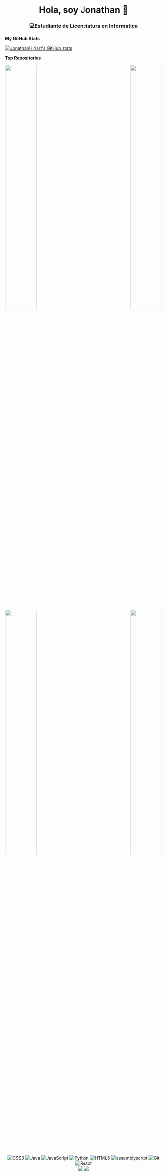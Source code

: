 <h1 align="center">Hola, soy Jonathan 👋</h1>
<h3 align="center">💻<strong>Estudiante de Licenciatura en Informatica</strong></h3>


<b>My GitHub Stats</b>

<a href="http://www.github.com/JonathanHiriart"><img src="https://github-readme-stats.vercel.app/api?username=JonathanHiriart&show_icons=true&hide=&count_private=true&title_color=6366f1&text_color=ffffff&icon_color=6366f1&bg_color=22272e&hide_border=true&show_icons=true" alt="JonathanHiriart's GitHub stats" /></a>

<b>Top Repositories</b>

<div width="100%" align="center"><a href="https://github.com/JonathanHiriart/TallerDeProgramacion" align="left"><img align="left" width="45%" src="https://github-readme-stats.vercel.app/api/pin/?username=JonathanHiriart&repo=TallerDeProgramacion&title_color=6366f1&text_color=ffffff&icon_color=6366f1&bg_color=22272e&hide_border=true&locale=en" /></a><a href="https://github.com/JonathanHiriart/CADP" align="right"><img align="right" width="45%" src="https://github-readme-stats.vercel.app/api/pin/?username=JonathanHiriart&repo=CADP&title_color=6366f1&text_color=ffffff&icon_color=6366f1&bg_color=22272e&hide_border=true&locale=en" /></a></div><br /><br /><br /><br /><br /><br /><br />

<br /><br /><br /><br /><br />

<div width="100%" align="center"><a href="https://github.com/JonathanHiriart/MensajeSpam" align="left"><img align="left" width="45%" src="https://github-readme-stats.vercel.app/api/pin/?username=JonathanHiriart&repo=MensajeSpam&title_color=6366f1&text_color=ffffff&icon_color=6366f1&bg_color=22272e&hide_border=true&locale=en" /></a><a href="https://github.com/JonathanHiriart/ChallengEncriptador" align="right"><img align="right" width="45%" src="https://github-readme-stats.vercel.app/api/pin/?username=JonathanHiriart&repo=ChallengEncriptador&title_color=6366f1&text_color=ffffff&icon_color=6366f1&bg_color=22272e&hide_border=true&locale=en" /></a></div>

<div align="center">
    <img src="https://img.shields.io/badge/css3-%231572B6.svg?style=for-the-badge&logo=css3&logoColor=white" alt="CSS3">
    <img src="https://img.shields.io/badge/java-%23ED8B00.svg?style=for-the-badge&logo=openjdk&logoColor=white" alt="Java">
    <img src="https://img.shields.io/badge/javascript-%23323330.svg?style=for-the-badge&logo=javascript&logoColor=%23F7DF1E" alt="JavaScript">
    <img src="https://img.shields.io/badge/python-3670A0?style=for-the-badge&logo=python&logoColor=ffdd54" alt="Python">
    <img src="https://img.shields.io/badge/html5-%23E34F26.svg?style=for-the-badge&logo=html5&logoColor=white" alt="HTML5">
    <img src="https://img.shields.io/badge/assembly%20script-%23000000.svg?style=for-the-badge&logo=assemblyscript&logoColor=white" alt="assemblyscript">
    <img src="https://img.shields.io/badge/git-%23F05033.svg?style=for-the-badge&logo=git&logoColor=white" alt="Git">
    <img src="https://img.shields.io/badge/react-%2320232a.svg?style=for-the-badge&logo=react&logoColor=%2361DAFB" alt="React">
</div>


<div align="center">
    <a href="https://instagram.com/yonihiriart"><img src="https://img.shields.io/badge/Instagram-%23E4405F.svg?logo=Instagram&logoColor=white" ></a>
    <a href="https://linkedin.com/in/jonathanhiriart"><img src="https://img.shields.io/badge/LinkedIn-%230077B5.svg?logo=linkedin&logoColor=white"></a> 
</div>

